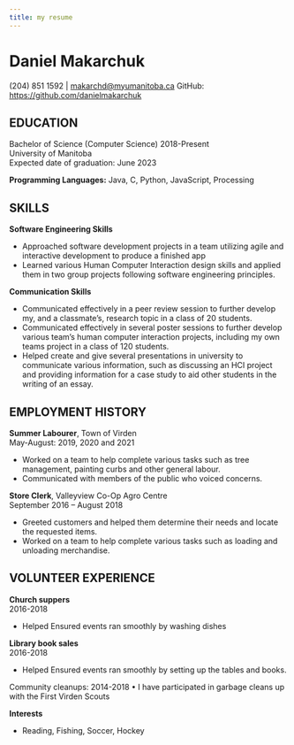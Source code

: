 ```yaml
---
title: my resume
---
```


# Daniel Makarchuk  
(204) 851 1592 | makarchd@myumanitoba.ca
GitHub: https://github.com/danielmakarchuk 

## EDUCATION

Bachelor of Science (Computer Science)
2018-Present  
University of Manitoba  
Expected date of graduation: June 2023

**Programming Languages:** Java, C, Python, JavaScript, Processing  

## SKILLS

**Software Engineering Skills**
- Approached software development projects in a team utilizing agile and interactive development to produce a finished app
-	Learned various Human Computer Interaction design skills and applied them in two group projects following software engineering principles.

**Communication Skills**

-	Communicated effectively in a peer review session to further develop my, and a classmate’s, research topic in a class of 20 students.
-	Communicated effectively in several poster sessions to further develop various team’s human computer interaction projects, including my own teams project in a class of 120 students.
-	Helped create and give several presentations in university to communicate various information, such as discussing an HCI project and providing information for a case study to aid other students in the writing of an essay.

## EMPLOYMENT HISTORY
**Summer Labourer**, Town of Virden  
May-August: 2019, 2020 and 2021

- Worked on a team to help complete various tasks such as tree management, painting curbs and other general labour.
- Communicated with members of the public who voiced concerns.

**Store Clerk**, Valleyview Co-Op Agro Centre  
September 2016 – August 2018 

- Greeted customers and helped them determine their needs and locate the requested items.
- Worked on a team to help complete various tasks such as loading and unloading merchandise.

## VOLUNTEER EXPERIENCE

**Church suppers**  
2016-2018

- Helped Ensured events ran smoothly by washing dishes

**Library book sales**  
2016-2018
- Helped Ensured events ran smoothly by setting up the tables and books.

Community cleanups: 2014-2018
•	I have participated in garbage cleans up with the First Virden Scouts


**Interests**
- Reading, Fishing, Soccer, Hockey
